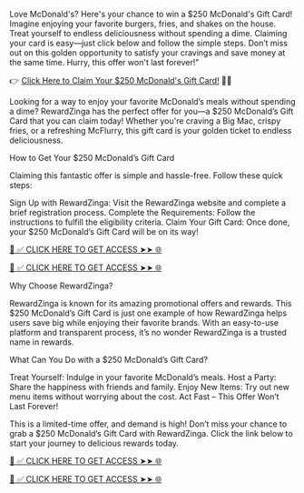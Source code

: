 Love McDonald's? Here's your chance to win a $250 McDonald's Gift Card! Imagine enjoying your favorite burgers, fries, and shakes on the house. Treat yourself to endless deliciousness without spending a dime. Claiming your card is easy—just click below and follow the simple steps. Don’t miss out on this golden opportunity to satisfy your cravings and save money at the same time. Hurry, this offer won't last forever!"

👉 [Click Here to Claim Your $250 McDonald's Gift Card!](https://shorten.so/jQ1h3?_gl=1*199pjiy*_ga*MTA5NjY2NzI1MC4xNzMyNTY3ODg0*_ga_MHLR38V7XL*MTczMzA3NDY4My4xMi4xLjE3MzMwNzYzMjMuMC4wLjA.) 🍔✨



Looking for a way to enjoy your favorite McDonald’s meals without spending a dime? RewardZinga has the perfect offer for you—a $250 McDonald’s Gift Card that you can claim today! Whether you're craving a Big Mac, crispy fries, or a refreshing McFlurry, this gift card is your golden ticket to endless deliciousness.

How to Get Your $250 McDonald’s Gift Card

Claiming this fantastic offer is simple and hassle-free. Follow these quick steps:

Sign Up with RewardZinga: Visit the RewardZinga website and complete a brief registration process.
Complete the Requirements: Follow the instructions to fulfill the eligibility criteria.
Claim Your Gift Card: Once done, your $250 McDonald’s Gift Card will be on its way!


[📌 ✅ CLICK HERE TO GET ACCESS ➤➤ 🌐](https://shorten.so/jQ1h3)

[📌 ✅ CLICK HERE TO GET ACCESS ➤➤ 🌐](https://shorten.so/jQ1h3)



Why Choose RewardZinga?

RewardZinga is known for its amazing promotional offers and rewards. This $250 McDonald’s Gift Card is just one example of how RewardZinga helps users save big while enjoying their favorite brands. With an easy-to-use platform and transparent process, it’s no wonder RewardZinga is a trusted name in rewards.

What Can You Do with a $250 McDonald’s Gift Card?

Treat Yourself: Indulge in your favorite McDonald’s meals.
Host a Party: Share the happiness with friends and family.
Enjoy New Items: Try out new menu items without worrying about the cost.
Act Fast – This Offer Won’t Last Forever!

This is a limited-time offer, and demand is high! Don’t miss your chance to grab a $250 McDonald’s Gift Card with RewardZinga. Click the link below to start your journey to delicious rewards today.



[📌 ✅ CLICK HERE TO GET ACCESS ➤➤ 🌐](https://shorten.so/jQ1h3)

[📌 ✅ CLICK HERE TO GET ACCESS ➤➤ 🌐](https://shorten.so/jQ1h3)
